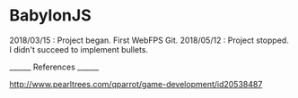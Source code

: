 # BabylonJS
2018/03/15 : Project began. First WebFPS Git.
2018/05/12 : Project stopped. I didn't succeed to implement bullets.

______ References ______

http://www.pearltrees.com/qparrot/game-development/id20538487

